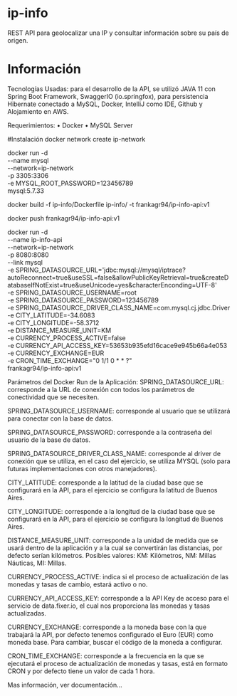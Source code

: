 # ip-info
REST API para geolocalizar una IP y consultar información sobre su país de origen.

# Información
Tecnologías Usadas: para el desarrollo de la API, se utilizó JAVA 11 con Spring Boot Framework, SwaggerIO (io.springfox), para persistencia Hibernate conectado a MySQL, Docker, IntelliJ como IDE, Github y Alojamiento en AWS.

Requerimientos:
•	Docker
•	MySQL Server


#Instalación
docker network create ip-network

docker run -d \
--name mysql \
--network=ip-network \
-p 3305:3306 \
-e MYSQL_ROOT_PASSWORD=123456789 \
mysql:5.7.33

docker build -f ip-info/Dockerfile ip-info/ -t frankagr94/ip-info-api:v1

docker push frankagr94/ip-info-api:v1

docker run -d \
--name ip-info-api \
--network=ip-network \
-p 8080:8080 \
--link mysql \
-e SPRING_DATASOURCE_URL='jdbc:mysql://mysql/iptrace?autoReconnect=true&useSSL=false&allowPublicKeyRetrieval=true&createDatabaseIfNotExist=true&useUnicode=yes&characterEnconding=UTF-8' \
-e SPRING_DATASOURCE_USERNAME=root \
-e SPRING_DATASOURCE_PASSWORD=123456789 \
-e SPRING_DATASOURCE_DRIVER_CLASS_NAME=com.mysql.cj.jdbc.Driver \
-e CITY_LATITUDE=-34.6083 \
-e CITY_LONGITUDE=-58.3712 \
-e DISTANCE_MEASURE_UNIT=KM \
-e CURRENCY_PROCESS_ACTIVE=false \
-e CURRENCY_API_ACCESS_KEY=53653b935efd16cace9e945b66a4e053 \
-e CURRENCY_EXCHANGE=EUR \
-e CRON_TIME_EXCHANGE="0 1/1 0 * * ?" \
frankagr94/ip-info-api:v1

Parámetros del Docker Run de la Aplicación:
SPRING_DATASOURCE_URL: corresponde a la URL de conexión con todos los parámetros de conectividad que se necesiten.

SPRING_DATASOURCE_USERNAME: corresponde al usuario que se utilizará para conectar con la base de datos.

SPRING_DATASOURCE_PASSWORD: corresponde a la contraseña del usuario de la base de datos.

SPRING_DATASOURCE_DRIVER_CLASS_NAME: corresponde al driver de conexión que se utiliza, en el caso del ejercicio, se utiliza MYSQL (solo para futuras implementaciones con otros manejadores).

CITY_LATITUDE: corresponde a la latitud de la ciudad base que se configurará en la API, para el ejercicio se configura la latitud de Buenos Aires.

CITY_LONGITUDE: corresponde a la longitud de la ciudad base que se configurará en la API, para el ejercicio se configura la longitud de Buenos Aires.

DISTANCE_MEASURE_UNIT: corresponde a la unidad de medida que se usará dentro de la aplicación y a la cual se convertirán las distancias, por defecto serían kilómetros. Posibles valores: KM: Kilómetros, NM: Millas Náuticas, MI: Millas.

CURRENCY_PROCESS_ACTIVE: indica si el proceso de actualización de las monedas y tasas de cambio, estará activo o no.

CURRENCY_API_ACCESS_KEY: corresponde a la API Key de acceso para el servicio de data.fixer.io, el cual nos proporciona las monedas y tasas actualizadas.

CURRENCY_EXCHANGE: corresponde a la moneda base con la que trabajará la API, por defecto tenemos configurado el Euro (EUR) como moneda base. Para cambiar, buscar el código de la moneda a configurar.

CRON_TIME_EXCHANGE: corresponde a la frecuencia en la que se ejecutará el proceso de actualización de monedas y tasas, está en formato CRON y por defecto tiene un valor de cada 1 hora. 


Mas información, ver documentación...